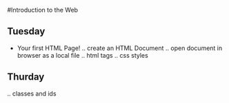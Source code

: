 #Introduction to the Web

## Tuesday
- Your first HTML Page!
.. create an HTML Document
.. open document in browser as a local file
.. html tags 
.. css styles

## Thurday
.. classes and ids
